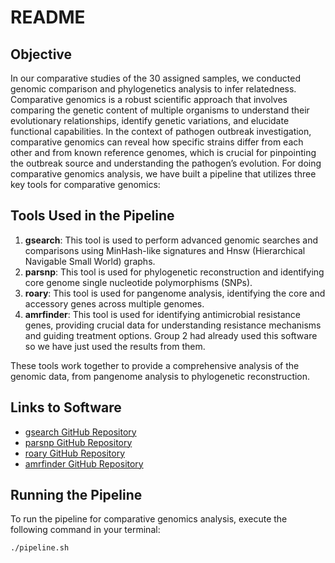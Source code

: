# README

## Objective

In our comparative studies of the 30 assigned samples, we conducted genomic comparison and phylogenetics analysis to infer relatedness. Comparative genomics is a robust scientific approach that involves comparing the genetic content of multiple organisms to understand their evolutionary relationships, identify genetic variations, and elucidate functional capabilities. In the context of pathogen outbreak investigation, comparative genomics can reveal how specific strains differ from each other and from known reference genomes, which is crucial for pinpointing the outbreak source and understanding the pathogen’s evolution. For doing comparative genomics analysis, we have built a pipeline that utilizes three key tools for comparative genomics: 

## Tools Used in the Pipeline

1. **gsearch**: This tool is used to perform advanced genomic searches and comparisons using MinHash-like signatures and Hnsw (Hierarchical Navigable Small World) graphs.
2. **parsnp**: This tool is used for phylogenetic reconstruction and identifying core genome single nucleotide polymorphisms (SNPs).
3. **roary**: This tool is used for pangenome analysis, identifying the core and accessory genes across multiple genomes.
4. **amrfinder**: This tool is used for identifying antimicrobial resistance genes, providing crucial data for understanding resistance mechanisms and guiding treatment options. Group 2 had already used this software so we have just used the results from them.

These tools work together to provide a comprehensive analysis of the genomic data, from pangenome analysis to phylogenetic reconstruction.

## Links to Software

- [gsearch GitHub Repository](https://github.com/jean-pierreBoth/gsearch)
- [parsnp GitHub Repository](https://github.com/marbl/parsnp)
- [roary GitHub Repository](https://github.com/sanger-pathogens/Roary)
- [amrfinder GitHub Repository](https://github.com/ncbi/amr)


## Running the Pipeline

To run the pipeline for comparative genomics analysis, execute the following command in your terminal:

```bash
./pipeline.sh
